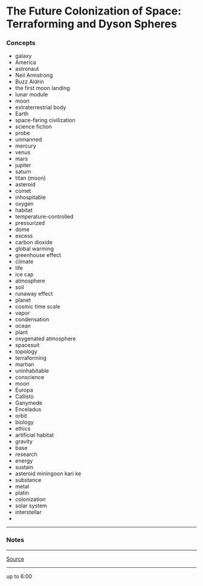 # The Future Colonization of Space: Terraforming and Dyson Spheres

### Concepts

- galaxy
- America
- astronaut
- Neil Armstrong
- Buzz Aldrin
- the first moon landing
- lunar module
- moon
- extraterrestrial body
- Earth
- space-faring civilization
- science fiction
- probe
- unmanned
- mercury
- venus
- mars
- jupiter
- saturn
- titan (moon)
- asteroid
- comet
- inhospitable
- oxygen
- habitat
- temperature-controlled
- pressurized
- dome
- excess
- carbon dioxide
- global warming
- greenhouse effect
- climate
- life
- ice cap
- atmosphere
- soil
- runaway effect
- planet
- cosmic time scale
- vapor
- condensation
- ocean
- plant
- oxygenated atmosphere
- spacesuit
- topology
- terraforming
- martian
- uninhabitable
- conscience
- moon
- Europa
- Callisto
- Ganymede
- Enceladus
- orbit
- biology
- ethics
- artificial habitat
- gravity
- base
- research
- energy
- sustain
- asteroid miningoon kari ke 
- substance
- metal
- platin
- colonization
- solar system
- interstellar
- 

---

### Notes

---

[Source](https://youtu.be/MgSc5ysT6L4)

---

up to 6:00